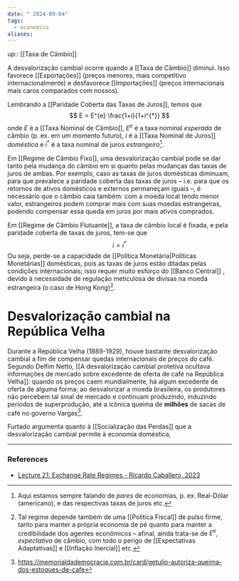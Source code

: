 ```yaml
---
date: " 2024-09-04"
tags:
  - economics
aliases:
---
```


up:: [[Taxa de Câmbio]]

A desvalorização cambial ocorre quando a [[Taxa de Câmbio]] diminui. Isso favorece [[Exportações]] (preços menores, mais competitivo internacionalmente) e desfavorece [[Importações]] (preços internacionais mais caros comparados com nossos).

Lembrando a [[Paridade Coberta das Taxas de Juros]], temos que
$$
E = E^{e} \frac{1+i}{1+i^{*}}
$$
onde $E$ é a [[Taxa Nominal de Câmbio]], $E^{e}$ é a taxa nominal *esperada* de câmbio (p. ex. em um momento futuro), $i$ é a [[Taxa Nominal de Juros]] *doméstica* e $i^{*}$ é a taxa nominal de juros *estrangeiro*[^1]. 

Em [[Regime de Câmbio Fixo]], uma desvalorização cambial pode se dar tanto pela mudança do câmbio em si quanto pelas mudanças das taxas de juros de ambas. Por exemplo, caso as taxas de juros domésticas diminuam, para que prevalece a paridade coberta das taxas de juros – i.e. para que os retornos de ativos domésticos e externos permaneçam iguais –, é necessário que o câmbio caia também: com a moeda local tendo menor valor, estrangeiros podem comprar mais com suas moedas estrangeiras, podendo compensar essa queda em juros por mais ativos comprados.

Em [[Regime de Câmbio Flutuante]], a taxa de câmbio local é fixada, e pela paridade coberta de taxas de juros, tem-se que
$$
i = i^{*}
$$
Ou seja, perde-se a capacidade de [[Política Monetária|Políticas Monetárias]] domésticas, pois as taxas de juros estão ditadas pelas condições internacionais; isso requer muito esforço do [[Banco Central]] , devido à necessidade de regulação meticulosa de divisas na moeda estrangeira (o caso de Hong Kong)[^2]. 

# Desvalorização cambial na República Velha
Durante a República Velha (1889-1929), houve bastante desvalorização cambial a fim de compensar quedas internacionais de preços do café. Segundo Delfim Netto, [[A desvalorização cambial protetiva ocultava informações de mercado sobre excedente de oferta de café na República Velha]]: quando os preços caem mundialmente, há algum excedente de oferta de alguma forma; ao desvalorizar a moeda brasileira, os produtores não percebem tal sinal de mercado e continuam produzindo, induzindo períodos de superprodução, até a icônica queima de **milhões** de sacas de café no governo Vargas[^3].

Furtado argumenta quanto à [[Socialização das Perdas]] que a desvalorização cambial permite à economia doméstica, 

---
### References
- [Lecture 21: Exchange Rate Regimes - Ricardo Caballero, 2023](https://www.youtube.com/watch?v=84LF3ze7Yvw&list=PLUl4u3cNGP62EXoZ4B3_Ob7lRRwpGQxkb&index=21)

[^1]: Aqui estamos sempre falando de *pares* de economias, p. ex. Real-Dólar (americano), e das respectivas taxas de juros etc.
[^2]: Tal regime depende também de uma [[Política Fiscal]] de pulso firme, tanto para manter a própria economia de pé quanto para manter a credibilidade dos agentes econômicos – afinal, ainda trata-se de $E^{e}$, *expectativa* de câmbio, com todo o perigo de [[Expectativas Adaptativas]] e [[Inflação Inercial]] etc.
[^3]: https://memorialdademocracia.com.br/card/getulio-autoriza-queima-dos-estoques-de-cafe